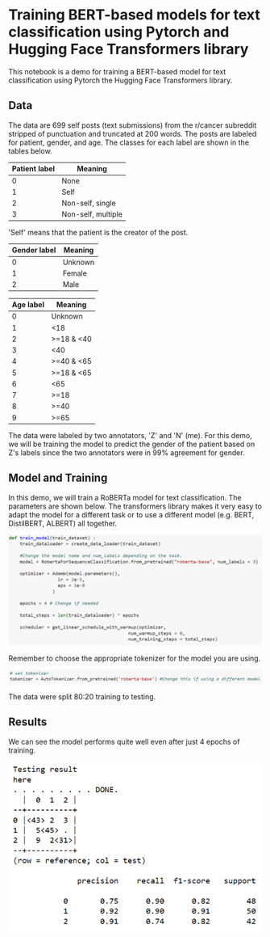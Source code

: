 # Training BERT-based models for text classification using Pytorch and Hugging Face Transformers library

This notebook is a demo for training a BERT-based model for text classification using Pytorch the Hugging Face Transformers library.


## Data

The data are 699 self posts (text submissions) from the r/cancer subreddit stripped of punctuation and truncated at 200 words. The posts are labeled for patient, gender, and age. The classes for each label are shown in the tables below.

Patient label | Meaning
------------ | -------------
0 | None
1 | Self
2 | Non-self, single
3 | Non-self, multiple

'Self' means that the patient is the creator of the post.

Gender label | Meaning
------------ | -------------
0 | Unknown
1 | Female
2 | Male

Age label | Meaning
------------ | -------------
0 | Unknown
1 | <18
2 | >=18 & <40
3 | <40
4 | >=40 & <65
5 | >=18 & <65
6 | <65
7 | >=18
8 | >=40
9 | >=65

The data were labeled by two annotators, 'Z' and 'N' (me). For this demo, we will be training the model to predict the gender of the patient based on Z's labels since the two annotators were in 99% agreement for gender.

## Model and Training

In this demo, we will train a RoBERTa model for text classification. The parameters are shown below. The transformers library makes it very easy to adapt the model for a different task or to use a different model (e.g. BERT, DistilBERT, ALBERT) all together.

![](/img/model_params.PNG)

Remember to choose the appropriate tokenizer for the model you are using.

![](/img/tokenizer.PNG)

The data were split 80:20 training to testing.

## Results

We can see the model performs quite well even after just 4 epochs of training.

![](/img/test_res.PNG)
